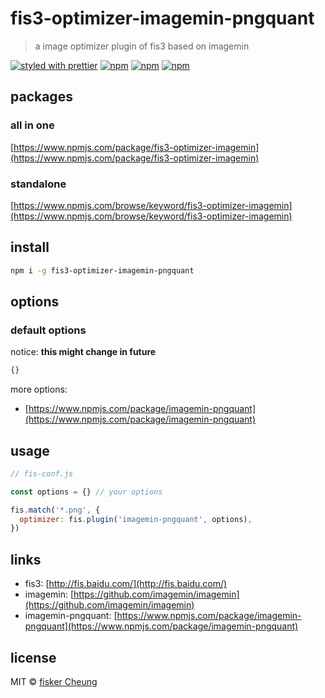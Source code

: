 # fis3-optimizer-imagemin-pngquant

> a image optimizer plugin of fis3 based on imagemin

[![styled with prettier](https://img.shields.io/badge/styled_with-prettier-ff69b4.svg?style=flat-square)](https://github.com/prettier/prettier)
[![npm](https://img.shields.io/npm/v/fis3-optimizer-imagemin-pngquant.svg?style=flat-square)](https://www.npmjs.com/package/fis3-optimizer-imagemin-pngquant)
[![npm](https://img.shields.io/npm/dt/fis3-optimizer-imagemin-pngquant.svg?style=flat-square)](https://www.npmjs.com/package/fis3-optimizer-imagemin-pngquant)
[![npm](https://img.shields.io/npm/dm/fis3-optimizer-imagemin-pngquant.svg?style=flat-square)](https://www.npmjs.com/package/fis3-optimizer-imagemin-pngquant)

## packages

### all in one

[https://www.npmjs.com/package/fis3-optimizer-imagemin](https://www.npmjs.com/package/fis3-optimizer-imagemin)

### standalone

[https://www.npmjs.com/browse/keyword/fis3-optimizer-imagemin](https://www.npmjs.com/browse/keyword/fis3-optimizer-imagemin)

## install

```sh
npm i -g fis3-optimizer-imagemin-pngquant
```

## options

### default options

notice: **this might change in future**

```json
{}
```

more options:

- [https://www.npmjs.com/package/imagemin-pngquant](https://www.npmjs.com/package/imagemin-pngquant)

## usage

```js
// fis-conf.js

const options = {} // your options

fis.match('*.png', {
  optimizer: fis.plugin('imagemin-pngquant', options),
})
```

## links

- fis3: [http://fis.baidu.com/](http://fis.baidu.com/)
- imagemin: [https://github.com/imagemin/imagemin](https://github.com/imagemin/imagemin)
- imagemin-pngquant: [https://www.npmjs.com/package/imagemin-pngquant](https://www.npmjs.com/package/imagemin-pngquant)

## license

MIT © [fisker Cheung](https://www.fiskercheung.com/)
